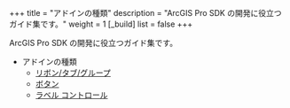 +++
title = "アドインの種類"
description = "ArcGIS Pro SDK の開発に役立つガイド集です。"
weight = 1
[_build]
list = false
+++

ArcGIS Pro SDK の開発に役立つガイド集です。

* アドインの種類
  * [リボン/タブ/グループ](https://github.com/Esri/arcgis-pro-sdk/wiki/ProGuide-Ribbon-Tabs-and-Groups)  
  * [ボタン](https://github.com/Esri/arcgis-pro-sdk/wiki/ProGuide-Buttons)  
  * [ラベル コントロール](https://github.com/Esri/arcgis-pro-sdk/wiki/ProGuide-Label-Controls)  